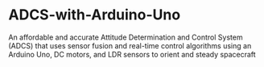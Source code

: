 # ADCS-with-Arduino-Uno
An affordable and accurate Attitude Determination and Control System (ADCS) that uses sensor fusion and real-time control algorithms using an Arduino Uno, DC motors, and LDR sensors to orient and steady spacecraft

